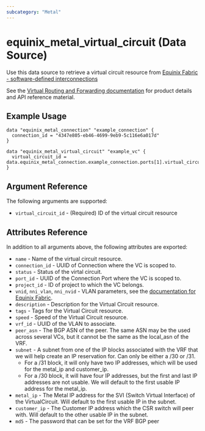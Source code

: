 ```yaml
---
subcategory: "Metal"
---
```


# equinix_metal_virtual_circuit (Data Source)

Use this data source to retrieve a virtual circuit resource from
[Equinix Fabric - software-defined interconnections](https://metal.equinix.com/developers/docs/networking/fabric/)

See the [Virtual Routing and Forwarding documentation](https://deploy.equinix.com/developers/docs/metal/layer2-networking/vrf/) for product details and API reference material.

## Example Usage

```hcl
data "equinix_metal_connection" "example_connection" {
  connection_id = "4347e805-eb46-4699-9eb9-5c116e6a017d"
}

data "equinix_metal_virtual_circuit" "example_vc" {
  virtual_circuit_id = data.equinix_metal_connection.example_connection.ports[1].virtual_circuit_ids[0]
}

```

## Argument Reference

The following arguments are supported:

* `virtual_circuit_id` - (Required) ID of the virtual circuit resource

## Attributes Reference

In addition to all arguments above, the following attributes are exported:

* `name` - Name of the virtual circuit resource.
* `connection_id` - UUID of Connection where the VC is scoped to.
* `status` - Status of the virtal circuit.
* `port_id` - UUID of the Connection Port where the VC is scoped to.
* `project_id` - ID of project to which the VC belongs.
* `vnid`, `nni_vlan`, `nni_nvid` - VLAN parameters, see the
[documentation for Equinix Fabric](https://metal.equinix.com/developers/docs/networking/fabric/).
* `description` - Description for the Virtual Circuit resource.
* `tags` - Tags for the Virtual Circuit resource.
* `speed` - Speed of the Virtual Circuit resource.
* `vrf_id` - UUID of the VLAN to associate.
* `peer_asn` - The BGP ASN of the peer. The same ASN may be the used across several VCs, but it cannot be the same as the local_asn of the VRF.
* `subnet` - A subnet from one of the IP
  blocks associated with the VRF that we will help create an IP reservation for. Can only be either a /30 or /31.
  * For a /31 block, it will only have two IP addresses, which will be used for
  the metal_ip and customer_ip.
  * For a /30 block, it will have four IP addresses, but the first and last IP addresses are not usable. We will default to the first usable IP address for the metal_ip.
* `metal_ip` - The Metal IP address for the SVI (Switch Virtual Interface) of the VirtualCircuit. Will default to the first usable IP in the subnet.
* `customer_ip` - The Customer IP address which the CSR switch will peer with. Will default to the other usable IP in the subnet.
* `md5` - The password that can be set for the VRF BGP peer